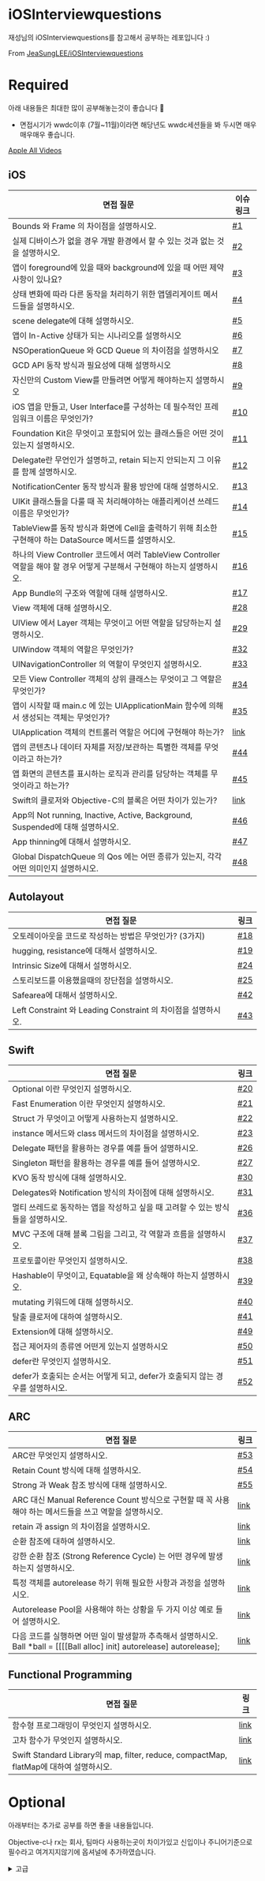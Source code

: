 # iOSInterviewquestions
재성님의 iOSInterviewquestions를 참고해서 공부하는 레포입니다 :)

From [JeaSungLEE/iOSInterviewquestions](https://github.com/JeaSungLEE/iOSInterviewquestions)

# Required
아래 내용들은 최대한 많이 공부해놓는것이 좋습니다 📝

+ 면접시기가 wwdc이후 (7월~11월)이라면 해당년도 wwdc세션들을 봐 두시면 매우매우매우 좋습니다.

[Apple All Videos](https://developer.apple.com/videos/all-videos/)

## iOS
|면접 질문|이슈링크|
|--|--|
|Bounds 와 Frame 의 차이점을 설명하시오.|[#1](../../issues/1)|
|실제 디바이스가 없을 경우 개발 환경에서 할 수 있는 것과 없는 것을 설명하시오.|[#2](../../issues/2)|
|앱이 foreground에 있을 때와 background에 있을 때 어떤 제약사항이 있나요?|[#3](../../issues/3)|
|상태 변화에 따라 다른 동작을 처리하기 위한 앱델리게이트 메서드들을 설명하시오.|[#4](../../issues/4)|
|scene delegate에 대해 설명하시오.|[#5](../../issues/5)|
|앱이 In-Active 상태가 되는 시나리오를 설명하시오|[#6](../../issues/6)|
|NSOperationQueue 와 GCD Queue 의 차이점을 설명하시오|[#7](../../issues/7)|
|GCD API 동작 방식과 필요성에 대해 설명하시오|[#8](../../issues/8)|
|자신만의 Custom View를 만들려면 어떻게 해야하는지 설명하시오|[#9](../../issues/9)|
|iOS 앱을 만들고, User Interface를 구성하는 데 필수적인 프레임워크 이름은 무엇인가?|[#10](../../issues/10)|
|Foundation Kit은 무엇이고 포함되어 있는 클래스들은 어떤 것이 있는지 설명하시오.|[#11](../../issues/11)|
|Delegate란 무언인가 설명하고, retain 되는지 안되는지 그 이유를 함께 설명하시오.|[#12](../../issues/12)|
|NotificationCenter 동작 방식과 활용 방안에 대해 설명하시오.|[#13](../../issues/13)|
|UIKit 클래스들을 다룰 때 꼭 처리해야하는 애플리케이션 쓰레드 이름은 무엇인가?|[#14](../../issues/14)|
|TableView를 동작 방식과 화면에 Cell을 출력하기 위해 최소한 구현해야 하는 DataSource 메서드를 설명하시오.|[#15](../../issues/15)|
|하나의 View Controller 코드에서 여러 TableView Controller 역할을 해야 할 경우 어떻게 구분해서 구현해야 하는지 설명하시오.|[#16](../../issues/16)|
|App Bundle의 구조와 역할에 대해 설명하시오.|[#17](../../issues/17)|
|View 객체에 대해 설명하시오.|[#28](../../issues/28)|
|UIView 에서 Layer 객체는 무엇이고 어떤 역할을 담당하는지 설명하시오.|[#29](../../issues/29)|
|UIWindow 객체의 역할은 무엇인가?|[#32](../../issues/32)|
|UINavigationController 의 역할이 무엇인지 설명하시오.|[#33](../../issues/33)|
|모든 View Controller 객체의 상위 클래스는 무엇이고 그 역할은 무엇인가?|[#34](../../issues/34)|
|앱이 시작할 때 main.c 에 있는 UIApplicationMain 함수에 의해서 생성되는 객체는 무엇인가?|[#35](../../issues/35)|
|UIApplication 객체의 컨트롤러 역할은 어디에 구현해야 하는가?|[link]()|
|앱의 콘텐츠나 데이터 자체를 저장/보관하는 특별한 객체를 무엇이라고 하는가?|[#44](../../issues/44)|
|앱 화면의 콘텐츠를 표시하는 로직과 관리를 담당하는 객체를 무엇이라고 하는가?|[#45](../../issues/45)|
|Swift의 클로저와 Objective-C의 블록은 어떤 차이가 있는가?|[link]()|
|App의 Not running, Inactive, Active, Background, Suspended에 대해 설명하시오.|[#46](../../issues/46)|
|App thinning에 대해서 설명하시오.|[#47](../../issues/47)|
|Global DispatchQueue 의 Qos 에는 어떤 종류가 있는지, 각각 어떤 의미인지 설명하시오.|[#48](../../issues/48)|

## Autolayout

|면접 질문|링크|
|--|--|
|오토레이아웃을 코드로 작성하는 방법은 무엇인가? (3가지)|[#18](../../issues/18)|
|hugging, resistance에 대해서 설명하시오.|[#19](../../issues/19)|
|Intrinsic Size에 대해서 설명하시오.|[#24](../../issues/24)|
|스토리보드를 이용했을때의 장단점을 설명하시오.|[#25](../../issues/25)|
|Safearea에 대해서 설명하시오.|[#42](../../issues/42)|
|Left Constraint 와 Leading Constraint 의 차이점을 설명하시오.|[#43](../../issues/43)|

## Swift

|면접 질문|링크|
|--|--|
|Optional 이란 무엇인지 설명하시오.|[#20](../../issues/20)|
|Fast Enumeration 이란 무엇인지 설명하시오. |[#21](../../issues/21)|
|Struct 가 무엇이고 어떻게 사용하는지 설명하시오.|[#22](../../issues/22)|
|instance 메서드와 class 메서드의 차이점을 설명하시오.|[#23](../../issues/23)|
|Delegate 패턴을 활용하는 경우를 예를 들어 설명하시오.|[#26](../../issues/26)|
|Singleton 패턴을 활용하는 경우를 예를 들어 설명하시오.|[#27](../../issues/27)|
|KVO 동작 방식에 대해 설명하시오.|[#30](../../issues/30)|
|Delegates와 Notification 방식의 차이점에 대해 설명하시오.|[#31](../../issues/31)|
|멀티 쓰레드로 동작하는 앱을 작성하고 싶을 때 고려할 수 있는 방식들을 설명하시오.|[#36](../../issues/36)|
|MVC 구조에 대해 블록 그림을 그리고, 각 역할과 흐름을 설명하시오.|[#37](../../issues/37)|
|프로토콜이란 무엇인지 설명하시오.|[#38](../../issues/38)|
|Hashable이 무엇이고, Equatable을 왜 상속해야 하는지 설명하시오.|[#39](../../issues/39)|
|mutating 키워드에 대해 설명하시오.|[#40](../../issues/40)|
|탈출 클로저에 대하여 설명하시오.|[#41](../../issues/41)|
|Extension에 대해 설명하시오.|[#49](../../issues/49)|
|접근 제어자의 종류엔 어떤게 있는지 설명하시오|[#50](../../issues/50)|
|defer란 무엇인지 설명하시오.|[#51](../../issues/51)|
|defer가 호출되는 순서는 어떻게 되고, defer가 호출되지 않는 경우를 설명하시오.|[#52](../../issues/52)|

## ARC

|면접 질문|링크|
|--|--|
|ARC란 무엇인지 설명하시오.|[#53](../../issues/53)|
|Retain Count 방식에 대해 설명하시오.|[#54](../../issues/54)|
|Strong 과 Weak 참조 방식에 대해 설명하시오.|[#55](../../issues/55)|
|ARC 대신 Manual Reference Count 방식으로 구현할 때 꼭 사용해야 하는 메서드들을 쓰고 역할을 설명하시오.|[link]()|
|retain 과 assign 의 차이점을 설명하시오.|[link]()|
|순환 참조에 대하여 설명하시오.|[link]()|
|강한 순환 참조 (Strong Reference Cycle) 는 어떤 경우에 발생하는지 설명하시오.|[link]()|
|특정 객체를 autorelease 하기 위해 필요한 사항과 과정을 설명하시오.|[link]()|
|Autorelease Pool을 사용해야 하는 상황을 두 가지 이상 예로 들어 설명하시오. |[link]()|
|다음 코드를 실행하면 어떤 일이 발생할까 추측해서 설명하시오. <br/> Ball *ball = [[[[Ball alloc] init] autorelease] autorelease]; |[link]()|


## Functional Programming

|면접 질문|링크|
|--|--|
|함수형 프로그래밍이 무엇인지 설명하시오.|[link]()|
|고차 함수가 무엇인지 설명하시오.|[link]()|
|Swift Standard Library의 map, filter, reduce, compactMap, flatMap에 대하여 설명하시오.|[link]()|

# Optional
아래부터는 추가로 공부를 하면 좋을 내용들입니다.

Objective-c나 rx는 회사, 팀마다 사용하는곳이 차이가있고 신입이나 주니어기준으로 필수라고 여겨지지않기에 옵셔널에 추가하였습니다.

<details>
<summary>고급</summary>
<div markdown="1">
 
## Advanced

|면접 질문|링크|
|--|--|
|NSCoder 클래스는 어떤 상황에서 어떻게 써야 하는지 설명하시오.|[link]()|
|Responder Chain 구조에 대해 설명하고, First Responder 역할에 대해 설명하시오.|[link]()|
|NSObject부터 UIButton 까지 상속 과정의 계층과 역할을 설명하시오.|[link]()|
|shallow copy와 deep copy의 차이점을 설명하시오.|[link]()|
|Push Notification 방식에 대해 설명하시오.|[link]()|
|Foundation 과 Core Foundation 프레임워크의 차이점을 설명하시오.|[link]()|
|NSURLConnection 에서 사용하는 Delegate 메서드들에 대해 설명하시오.|[link]()|
|Synchronous 방식과 Asynchronous 방식으로 URL Connection을 처리할 경우의 장단점을 비교하시오.|[link]()|
|Plist 파일 구조와 Plist 파일에 저장된 데이터를 다루기 적합한 클래스를 설명하시오.|[link]()|
|Core Data와 Sqlite 같은 데이터 베이스의 차이점을 설명하시오.|[link]()|
|JSON 데이터를 처리하는 방식과 파서, 객체 변환 방식에 대해 설명하시오.|[link]()|
|XML Parser를 사용하려면 어떻게 해야 하는지 설명하시오.|[link]()|
|웹 서버와 HTTP 연결을 사용해서 데이터를 주거나 받으려면 사용해야 하는 클래스와 동작을 설명하시오.|[link]()|
|DOM 방식과 SAX 방식 XML Parser의 차이점을 설명하고 iOS XML Parser는 어떤 방식인지 설명하시오.|[link]()|
|In-App Purchase Product type 을 설명하시오.|[link]()|

## Architecture

|면접 질문|링크|
|--|--|
|MVVM, MVC, Ribs, VIP 등 자신이 알고있는 아키텍쳐를 설명하시오.|[#61](../../issues/61)|
|의존성 주입에 대하여 설명하시오.|[#60](../../issues/60)|

## Rx

|면접 질문|링크|
|--|--|
|Reactive Programming이 무엇인지 설명하시오.|[#56](../../issues/56)|
|RxSwift에서 Hot Observable과 Cold Observable의 차이를 설명하시오.|[#57](../../issues/57)|
|Traits란?|[#59](../../issues/59)|
|Subject의 종류와 차이점에 대해 설명하시오.|[#58](../../issues/58)|
</div>
</details>
